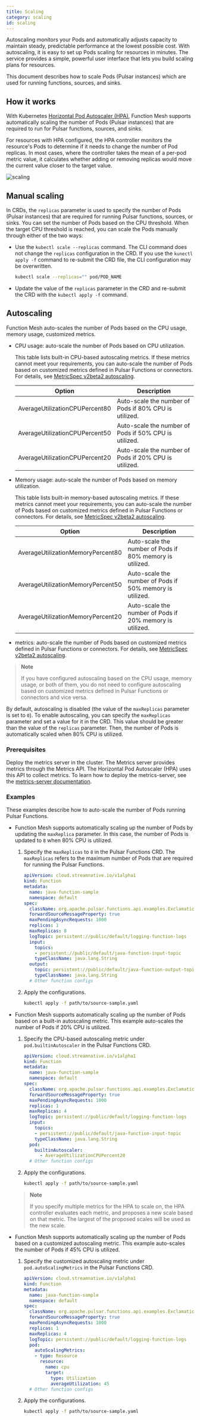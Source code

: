 ```yaml
---
title: Scaling
category: scaling
id: scaling
---
```


Autoscaling monitors your Pods and automatically adjusts capacity to maintain steady, predictable performance at the lowest possible cost. With autoscaling, it is easy to set up Pods scaling for resources in minutes. The service provides a simple, powerful user interface that lets you build scaling plans for resources.

This document describes how to scale Pods (Pulsar instances) which are used for running functions, sources, and sinks.

## How it works

With Kubernetes [Horizontal Pod Autoscaler (HPA)](https://kubernetes.io/docs/tasks/run-application/horizontal-Pod-autoscale/), Function Mesh supports automatically scaling the number of Pods (Pulsar instances) that are required to run for Pulsar functions, sources, and sinks.

For resources with HPA configured, the HPA controller monitors the resource's Pods to determine if it needs to change the number of Pod replicas. In most cases, where the controller takes the mean of a per-pod metric value, it calculates whether adding or removing replicas would move the current value closer to the target value.

![scaling](./assets/scaling.png)

## Manual scaling

In CRDs, the `replicas` parameter is used to specify the number of Pods (Pulsar instances) that are required for running Pulsar functions, sources, or sinks. You can set the number of Pods based on the CPU threshold. When the target CPU threshold is reached, you can scale the Pods manually through either of the two ways:

- Use the `kubectl scale --replicas` command. The CLI command does not change the `replicas` configuration in the CRD. If you use the `kunectl apply -f` command to re-submit the CRD file, the CLI configuration may be overwritten.

    ```bash
    kubectl scale --replicas="" pod/POD_NAME
    ```

- Update the value of the `replicas` parameter in the CRD and re-submit the CRD with the `kubectl apply -f` command.

## Autoscaling

Function Mesh auto-scales the number of Pods based on the CPU usage, memory usage, customized metrics. 

- CPU usage: auto-scale the number of Pods based on CPU utilization.
  
  This table lists built-in CPU-based autoscaling metrics. If these metrics cannot meet your requirements, you can auto-scale the number of Pods based on customized metrics defined in Pulsar Functions or connectors. For details, see [MetricSpec v2beta2 autoscaling](https://kubernetes.io/docs/reference/generated/kubernetes-api/v1.21/#metricspec-v2beta2-autoscaling).
  
  | Option | Description |
  | --- | --- |
  | AverageUtilizationCPUPercent80 | Auto-scale the number of Pods if 80% CPU is utilized.|
  | AverageUtilizationCPUPercent50 | Auto-scale the number of Pods if 50% CPU is utilized.|
  | AverageUtilizationCPUPercent20 | Auto-scale the number of Pods if 20% CPU is utilized. |

- Memory usage: auto-scale the number of Pods based on memory utilization.
  
  This table lists built-in memory-based autoscaling metrics. If these metrics cannot meet your requirements, you can auto-scale the number of Pods based on customized metrics defined in Pulsar Functions or connectors. For details, see [MetricSpec v2beta2 autoscaling](https://kubernetes.io/docs/reference/generated/kubernetes-api/v1.21/#metricspec-v2beta2-autoscaling).
  
  | Option | Description |
  | --- | --- |
  | AverageUtilizationMemoryPercent80 | Auto-scale the number of Pods if 80% memory is utilized. |
  | AverageUtilizationMemoryPercent50 | Auto-scale the number of Pods if 50% memory is utilized. |
  | AverageUtilizationMemoryPercent20 | Auto-scale the number of Pods if 20% memory is utilized. |

- metrics: auto-scale the number of Pods based on customized metrics defined in Pulsar Functions or connectors. For details, see [MetricSpec v2beta2 autoscaling](https://kubernetes.io/docs/reference/generated/kubernetes-api/v1.21/#metricspec-v2beta2-autoscaling).

> **Note**
>
> If you have configured autoscaling based on the CPU usage, memory usage, or both of them, you do not need to configure autoscaling based on customized metrics defined in Pulsar Functions or connectors and vice versa.

By default, autoscaling is disabled (the value of the `maxReplicas` parameter is set to `0`). To enable autoscaling, you can specify the `maxReplicas` parameter and set a value for it in the CRD. This value should be greater than the value of the `replicas` parameter. Then, the number of Pods is automatically scaled when 80% CPU is utilized.

### Prerequisites

Deploy the metrics server in the cluster. The Metrics server provides metrics through the Metrics API. The Horizontal Pod Autoscaler (HPA) uses this API to collect metrics. To learn how to deploy the metrics-server, see the [metrics-server documentation](https://github.com/kubernetes-sigs/metrics-server#deployment).

### Examples

These examples describe how to auto-scale the number of Pods running Pulsar Functions.

- Function Mesh supports automatically scaling up the number of Pods by updating the `maxReplica` parameter. In this case, the number of Pods is updated to `8` when 80% CPU is utilized.

  1. Specify the `maxReplicas` to `8` in the Pulsar Functions CRD. The `maxReplicas` refers to the maximum number of Pods that are required for running the Pulsar Functions.

      ```yaml
      apiVersion: cloud.streamnative.io/v1alpha1
      kind: Function
      metadata:
        name: java-function-sample
        namespace: default
      spec:
        className: org.apache.pulsar.functions.api.examples.ExclamationFunction
        forwardSourceMessageProperty: true
        maxPendingAsyncRequests: 1000
        replicas: 1
        maxReplicas: 8
        logTopic: persistent://public/default/logging-function-logs
        input:
          topics:
          - persistent://public/default/java-function-input-topic
          typeClassName: java.lang.String
        output:
          topic: persistent://public/default/java-function-output-topic
          typeClassName: java.lang.String
        # Other function configs
      ```

  2. Apply the configurations.

      ```bash
      kubectl apply -f path/to/source-sample.yaml
      ```

- Function Mesh supports automatically scaling up the number of Pods based on a built-in autoscaling metric. This example auto-scales the number of Pods if 20% CPU is utilized.

  1. Specify the CPU-based autoscaling metric under `pod.builtinAutoscaler` in the Pulsar Functions CRD.

      ```yaml
      apiVersion: cloud.streamnative.io/v1alpha1
      kind: Function
      metadata:
        name: java-function-sample
        namespace: default
      spec:
        className: org.apache.pulsar.functions.api.examples.ExclamationFunction
        forwardSourceMessageProperty: true
        maxPendingAsyncRequests: 1000
        replicas: 1
        maxReplicas: 4
        logTopic: persistent://public/default/logging-function-logs
        input:
          topics:
          - persistent://public/default/java-function-input-topic
          typeClassName: java.lang.String
        pod:
          builtinAutoscaler:
            - AverageUtilizationCPUPercent20
        # Other function configs
      ```

  2. Apply the configurations.

      ```bash
      kubectl apply -f path/to/source-sample.yaml
      ```

  >**Note**
  >
  > If you specify multiple metrics for the HPA to scale on, the HPA controller evaluates each metric, and proposes a new scale based on that metric. The largest of the proposed scales will be used as the new scale.

- Function Mesh supports automatically scaling up the number of Pods based on a customized autoscaling metric. This example auto-scales the number of Pods if 45% CPU is utilized.

  1. Specify the customized autoscaling metric under `pod.autoScalingMetrics` in the Pulsar Functions CRD.

      ```yaml
      apiVersion: cloud.streamnative.io/v1alpha1
      kind: Function
      metadata:
        name: java-function-sample
        namespace: default
      spec:
        className: org.apache.pulsar.functions.api.examples.ExclamationFunction
        forwardSourceMessageProperty: true
        maxPendingAsyncRequests: 1000
        replicas: 1
        maxReplicas: 4
        logTopic: persistent://public/default/logging-function-logs
        pod:
          autoScalingMetrics:
          - type: Resource
            resource:
              name: cpu
              target:
                type: Utilization
                averageUtilization: 45
        # Other function configs
      ```

  2. Apply the configurations.

      ```bash
      kubectl apply -f path/to/source-sample.yaml
      ```